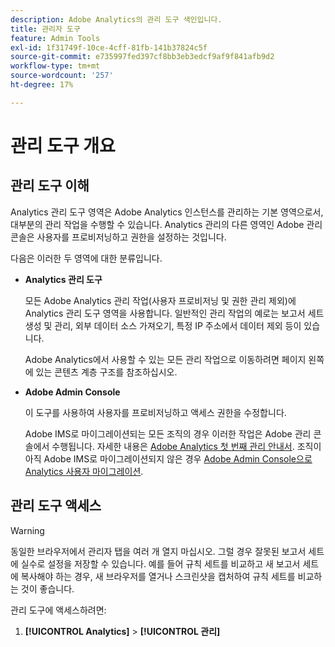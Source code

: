 ```yaml
---
description: Adobe Analytics의 관리 도구 색인입니다.
title: 관리자 도구
feature: Admin Tools
exl-id: 1f31749f-10ce-4cff-81fb-141b37824c5f
source-git-commit: e735997fed397cf8bb3eb3edcf9af9f841afb9d2
workflow-type: tm+mt
source-wordcount: '257'
ht-degree: 17%

---
```


# 관리 도구 개요

## 관리 도구 이해

Analytics 관리 도구 영역은 Adobe Analytics 인스턴스를 관리하는 기본 영역으로서, 대부분의 관리 작업을 수행할 수 있습니다. Analytics 관리의 다른 영역인 Adobe 관리 콘솔은 사용자를 프로비저닝하고 권한을 설정하는 것입니다.

다음은 이러한 두 영역에 대한 분류입니다.

* **Analytics 관리 도구**

   모든 Adobe Analytics 관리 작업(사용자 프로비저닝 및 권한 관리 제외)에 Analytics 관리 도구 영역을 사용합니다. 일반적인 관리 작업의 예로는 보고서 세트 생성 및 관리, 외부 데이터 소스 가져오기, 특정 IP 주소에서 데이터 제외 등이 있습니다.

   Adobe Analytics에서 사용할 수 있는 모든 관리 작업으로 이동하려면 페이지 왼쪽에 있는 콘텐츠 계층 구조를 참조하십시오.

* **Adobe Admin Console**

   이 도구를 사용하여 사용자를 프로비저닝하고 액세스 권한을 수정합니다.

   Adobe IMS로 마이그레이션되는 모든 조직의 경우 이러한 작업은 Adobe 관리 콘솔에서 수행됩니다. 자세한 내용은 [Adobe Analytics 첫 번째 관리 안내서](/help/admin/admin-console/first-admin-guide.md). 조직이 아직 Adobe IMS로 마이그레이션되지 않은 경우 [Adobe Admin Console으로 Analytics 사용자 마이그레이션](/help/admin/admin/user-management2/user-migration/c-migration-tool.md).

## 관리 도구 액세스

>[!WARNING]
>
>동일한 브라우저에서 관리자 탭을 여러 개 열지 마십시오. 그럴 경우 잘못된 보고서 세트에 실수로 설정을 저장할 수 있습니다. 예를 들어 규칙 세트를 비교하고 새 보고서 세트에 복사해야 하는 경우, 새 브라우저를 열거나 스크린샷을 캡처하여 규칙 세트를 비교하는 것이 좋습니다.

관리 도구에 액세스하려면:

1. **[!UICONTROL Analytics]** > **[!UICONTROL 관리]**
